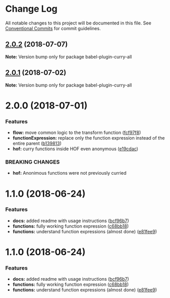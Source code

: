 # Change Log

All notable changes to this project will be documented in this file.
See [Conventional Commits](https://conventionalcommits.org) for commit guidelines.

<a name="2.0.2"></a>
## [2.0.2](https://github.com/danielo515/packages/compare/babel-plugin-curry-all@2.0.0...babel-plugin-curry-all@2.0.2) (2018-07-07)




**Note:** Version bump only for package babel-plugin-curry-all

<a name="2.0.1"></a>
## [2.0.1](https://github.com/danielo515/packages/compare/babel-plugin-curry-all@2.0.0...babel-plugin-curry-all@2.0.1) (2018-07-02)




**Note:** Version bump only for package babel-plugin-curry-all

<a name="2.0.0"></a>
# 2.0.0 (2018-07-01)


### Features

* **flow:** move common logic to the transform function ([fcf97f8](https://github.com/danielo515/packages/commit/fcf97f8))
* **functionExpression:** replace only the function expression instead of the entire parent ([b139813](https://github.com/danielo515/packages/commit/b139813))
* **hof:** curry functions inside HOF even anonymous ([e19cdac](https://github.com/danielo515/packages/commit/e19cdac))


### BREAKING CHANGES

* **hof:** Anonimous functions were not previously curried



<a name="1.1.0"></a>
# 1.1.0 (2018-06-24)


### Features

* **docs:** added readme with usage instructions ([bcf96b7](https://github.com/danielo515/packages/commit/bcf96b7))
* **functions:** fully working function expression ([c68bb18](https://github.com/danielo515/packages/commit/c68bb18))
* **functions:** understand function expressions (almost done) ([e81fee9](https://github.com/danielo515/packages/commit/e81fee9))




<a name="1.1.0"></a>
# 1.1.0 (2018-06-24)


### Features

* **docs:** added readme with usage instructions ([bcf96b7](https://github.com/danielo515/fucc-script/commit/bcf96b7))
* **functions:** fully working function expression ([c68bb18](https://github.com/danielo515/fucc-script/commit/c68bb18))
* **functions:** understand function expressions (almost done) ([e81fee9](https://github.com/danielo515/fucc-script/commit/e81fee9))
